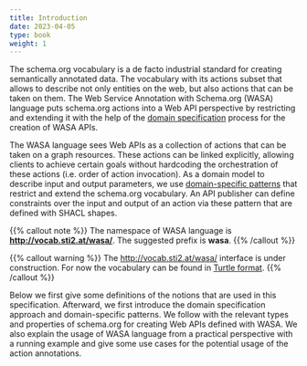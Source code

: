 ```yaml
---
title: Introduction
date: 2023-04-05
type: book
weight: 1
---
```


The schema.org vocabulary is a de facto industrial standard for creating semantically annotated data. The vocabulary with its actions subset that allows to describe not only entities on the web, but also actions that can be taken on them. The Web Service Annotation with Schema.org (WASA) language puts schema.org actions into a Web API perspective by restricting and extending it with the help of the [domain specification](#domain-specification) process for the creation of WASA APIs. 

The WASA language sees Web APIs as a collection of actions that can be taken on a graph resources. These actions can be linked explicitly, allowing clients to achieve certain goals without hardcoding the orchestration of these actions (i.e. order of action invocation). As a domain model to describe input and output parameters, we use [domain-specific patterns](#def-domain-specific-pattern) that restrict and extend the schema.org vocabulary. An API publisher can define constraints over the input and output of an action via these pattern that are defined with SHACL shapes.

{{% callout note %}}
The namespace of WASA language is **http://vocab.sti2.at/wasa/**. The suggested prefix is **wasa**.
{{% /callout %}}

{{% callout warning %}}
The http://vocab.sti2.at/wasa/ interface is under construction. For now the vocabulary can be found in [Turtle format](files/wasa/vocab/ext/WebAPIExt.ttl ':ignore').
{{% /callout %}}

Below we first give some definitions of the notions that are used in this specification. Afterward, we first introduce the domain specification approach and domain-specific patterns. We follow with the relevant types and properties of schema.org for creating Web APIs defined with WASA. We also explain the usage of WASA language from a practical perspective with a running example and give some use cases for the potential usage of the action annotations.